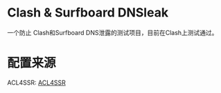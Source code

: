 # Clash & Surfboard DNSleak
一个防止 Clash和Surfboard DNS泄露的测试项目，目前在Clash上测试通过。
# 配置来源
ACL4SSR: [ACL4SSR](https://github.com/ACL4SSR/ACL4SSR/tree/master)
